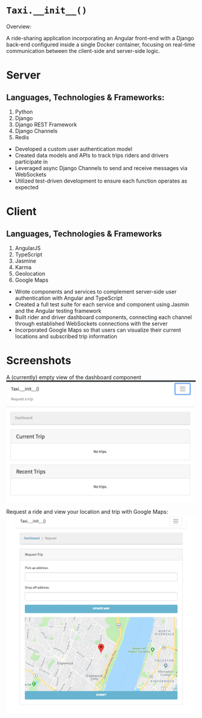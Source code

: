 # `Taxi.__init__()` #

Overview:

A ride-sharing application incorporating an Angular front-end with a Django back-end configured inside a single Docker container, focusing on real-time communication between the client-side and server-side logic.

# Server #

## Languages, Technologies & Frameworks: ##

1. Python
2. Django
3. Django REST Framework
4. Django Channels
5. Redis

- Developed a custom user authentication model
- Created data models and APIs to track trips riders and drivers participate in
- Leveraged async Django Channels to send and receive messages via WebSockets
- Utilized test-driven development to ensure each function operates as expected

# Client #

## Languages, Technologies & Frameworks ##

1. AngularJS
2. TypeScript
3. Jasmine
4. Karma
5. Geolocation
6. Google Maps

- Wrote components and services to complement server-side user authentication with Angular and TypeScript
- Created a full test suite for each service and component using Jasmin and the Angular testing framework
- Built rider and driver dashboard components, connecting each channel through established WebSockets connections with the server
- Incorporated Google Maps so that users can visualize their current locations and subscribed trip information

# Screenshots

A (currently) empty view of the dashboard component
![Dashboard](imgs/taxi-init-dashboard.png)

Request a ride and view your location and trip with Google Maps:
![RiderRequest](imgs/taxi-init-rider-request.png)
